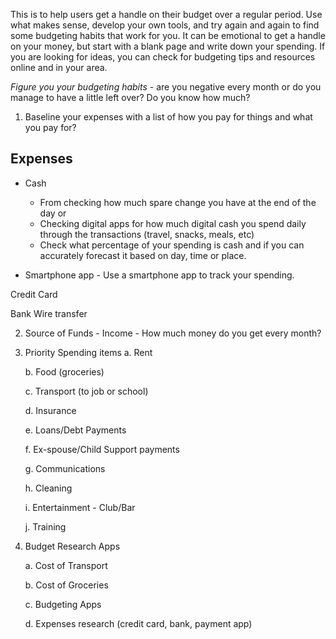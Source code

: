 This is to help users get a handle on their budget over a regular period. Use what makes sense, develop your own tools, and try again and again to find some budgeting habits that work for you. It can be emotional to get a handle on your money, but start with a blank page and write down your spending. If you are looking for ideas, you can check for budgeting tips and resources online and in your area.

*Figure you your budgeting habits* - are you negative every month or do you manage to have a little left over? Do you know how much?
1. Baseline your expenses with a list of how you pay for things and what you pay for?
  ## Expenses
   - Cash
     - From checking how much spare change you have at the end of the day or
     - Checking digital apps for how much digital cash you spend daily through the transactions (travel, snacks, meals, etc)
     - Check what percentage of your spending is cash and if you can accurately forecast it based on day, time or place.
   
  -  Smartphone app
    - Use a smartphone app to track your spending.
   
   Credit Card
   
   Bank Wire transfer
   
2. Source of Funds - Income - How much money do you get every month?
3. Priority Spending items
   a. Rent
   
   b. Food (groceries)
   
   c. Transport (to job or school)
   
   d. Insurance
   
   e. Loans/Debt Payments
   
   f. Ex-spouse/Child Support payments
   
   g. Communications
   
   h. Cleaning
   
   i. Entertainment - Club/Bar
   
   j. Training
4. Budget Research Apps

   a. Cost of Transport

   b. Cost of Groceries

   c. Budgeting Apps

   d. Expenses research (credit card, bank, payment app)
   

